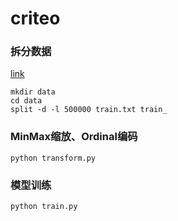 # criteo

### 拆分数据

[link](http://labs.criteo.com/2014/02/download-kaggle-display-advertising-challenge-dataset/)

```
mkdir data
cd data
split -d -l 500000 train.txt train_
```

### MinMax缩放、Ordinal编码

```
python transform.py
```

### 模型训练

```
python train.py
```